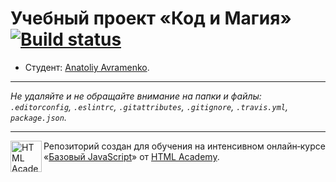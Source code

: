 # Учебный проект «Код и Магия» [![Build status][travis-image]][travis-url]

* Студент: [Anatoliy Avramenko](https://up.htmlacademy.ru/javascript/12/user/457229).

---

_Не удаляйте и не обращайте внимание на папки и файлы:_<br>
_`.editorconfig`, `.eslintrc`, `.gitattributes`, `.gitignore`, `.travis.yml`, `package.json`._

---

<a href="https://htmlacademy.ru/intensive/javascript"><img align="left" width="50" height="50" title="HTML Academy" src="https://up.htmlacademy.ru/static/img/intensive/javascript/logo-for-github.svg"></a>

Репозиторий создан для обучения на интенсивном онлайн‑курсе «[Базовый JavaScript](https://htmlacademy.ru/intensive/javascript)» от [HTML Academy](https://htmlacademy.ru).

[travis-image]: https://travis-ci.org/htmlacademy-javascript/457229-code-and-magick.svg?branch=master
[travis-url]: https://travis-ci.org/htmlacademy-javascript/457229-code-and-magick
